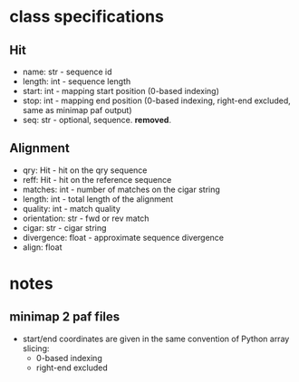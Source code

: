 # class specifications

## Hit

- name: str - sequence id
- length: int - sequence length
- start: int - mapping start position (0-based indexing)
- stop: int - mapping end position (0-based indexing, right-end excluded, same as minimap paf output)
- seq: str - optional, sequence. **removed**.

## Alignment

- qry: Hit - hit on the qry sequence
- reff: Hit - hit on the reference sequence
- matches: int - number of matches on the cigar string
- length: int - total length of the alignment
- quality: int - match quality
- orientation: str - fwd or rev match
- cigar: str - cigar string
- divergence: float - approximate sequence divergence
- align: float

# notes

## minimap 2 paf files

- start/end coordinates are given in the same convention of Python array slicing:
  - 0-based indexing
  - right-end excluded
